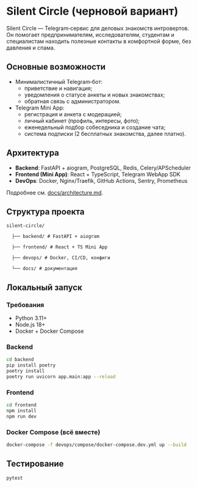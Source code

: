 # Silent Circle (черновой вариант)

Silent Circle — Telegram‑сервис для деловых знакомств интровертов.  
Он помогает предпринимателям, исследователям, студентам и специалистам находить полезные контакты в комфортной форме, без давления и спама.

##  Основные возможности
- Минималистичный Telegram‑бот:
  - приветствие и навигация;
  - уведомления о статусе анкеты и новых знакомствах;
  - обратная связь с администратором.
- Telegram Mini App:
  - регистрация и анкета с модерацией;
  - личный кабинет (профиль, интересы, фото);
  - еженедельный подбор собеседника и создание чата;
  - система подписки (2 бесплатных знакомства, далее платно).

## Архитектура
- **Backend**: FastAPI + aiogram, PostgreSQL, Redis, Celery/APScheduler
- **Frontend (Mini App)**: React + TypeScript, Telegram WebApp SDK
- **DevOps**: Docker, Nginx/Traefik, GitHub Actions, Sentry, Prometheus

Подробнее см. [docs/architecture.md](docs/architecture.md).

## Структура проекта

    silent-circle/

      ├── backend/ # FastAPI + aiogram

      ├── frontend/ # React + TS Mini App

      ├── devops/ # Docker, CI/CD, конфиги

      └── docs/ # документация

## Локальный запуск
### Требования
- Python 3.11+
- Node.js 18+
- Docker + Docker Compose

### Backend
```bash
cd backend
pip install poetry
poetry install
poetry run uvicorn app.main:app --reload
```

### Frontend
```bash
cd frontend
npm install
npm run dev
```

### Docker Compose (всё вместе)
```bash
docker-compose -f devops/compose/docker-compose.dev.yml up --build
```

## Тестирование
```bash
pytest
```